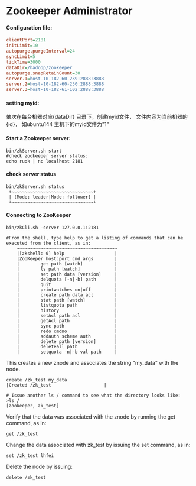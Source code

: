 Zookeeper Administrator
=======================

#### Configuration file:

```ini
clientPort=2181
initLimit=10
autopurge.purgeInterval=24
syncLimit=5
tickTime=3000
dataDir=/hadoop/zookeeper
autopurge.snapRetainCount=30
server.1=host-10-182-60-239:2888:3888
server.2=host-10-182-60-250:2888:3888
server.3=host-10-182-61-102:2888:3888
```

#### setting myid:

依次在每台机器对应{dataDir} 目录下，创建myid文件， 文件内容为当前机器的{id}， 如ubuntu144 主机下的myid文件为"1"

#### Start a Zookeeper server:

```
bin/zkServer.sh start
#check zookeeper server status:
echo ruok | nc localhost 2181
```

#### check server status

```
bin/zkServer.sh status
 +~~~~~~~~~~~~~~~~~~~~~~~~~~~~~~~+
 | [Mode: leader|Mode: follower] |
 +~~~~~~~~~~~~~~~~~~~~~~~~~~~~~~~+
```
#### Connecting to ZooKeeper

```
bin/zkCli.sh -server 127.0.0.1:2181

#From the shell, type help to get a listing of commands that can be executed from the client, as in:
	~~~~~~~~~~~~~~~~~~~~~~~~~~~~~~~~~~~~~~
	|[zkshell: 0] help					 |
	|ZooKeeper host:port cmd args        |
	|        get path [watch]            |
	|        ls path [watch]             |
	|        set path data [version]     |
	|        delquota [-n|-b] path       |
	|        quit                        |
	|        printwatches on|off         |
	|        create path data acl        |
	|        stat path [watch]           |
	|        listquota path              |
	|        history                     |
	|        setAcl path acl             |
	|        getAcl path                 |
	|        sync path                   |
	|        redo cmdno                  |
	|        addauth scheme auth         |
	|        delete path [version]       |
	|        deleteall path              |
	|        setquota -n|-b val path     |
```

This creates a new znode and associates the string "my_data" with the node.

```
create /zk_test my_data
|Created /zk_test					 |
	
# Issue another ls / command to see what the directory looks like:
>ls /
[zookeeper, zk_test]
```

Verify that the data was associated with the znode by running the get command, as in:

```
get /zk_test
```

Change the data associated with zk_test by issuing the set command, as in:

```
set /zk_test lhfei
```

Delete the node by issuing:

```
delete /zk_test
```